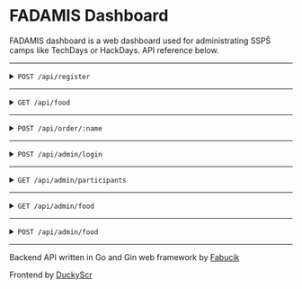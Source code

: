 # FADAMIS Dashboard

FADAMIS dashboard is a web dashboard used for administrating SSPŠ camps like TechDays or HackDays. API reference below.

---
<details>

<summary><code>POST /api/register</code></summary>

Registers a new participant

---
### Request

Headers:

- `Content-Type: application/json`

---

| request data |  data type  |  description                 |
|--------------|-------------|------------------------------|
| name         |  string     | participant's name           |
| surname      |  string     | participant's surname        |
| email        |  string     | participant's email          |
| phone        |  string     | participant's phone number   |
| camp_id      |  int        | camp's id

---

**JSON example**
```json
{
    "name": "John",
    "surname": "Smith",
    "email": "john@smith.com",
    "phone": "777888999",
    "camp_id": 1
}
```

---

**cURL example**
```javascript
curl -X POST "http://localhost/register" -d '{"name": "John", "surname": "Smith", "email": "john@smith.com", "phone": "777888999"}' -H "Content-Type: application/json"
```

### Response

---

| Status code  |  Content Type    |
|--------------|------------------|
| 200          | application/json |

---


**Successful response**
```json
{
    "message": "register successful"
}
```

</details>







---




<details>

<summary><code>GET /api/food</code></summary>

Returns all available food

- Also returns ID of the specific food which is later used for participants to order said food

---
### Request

Headers:

- None

---

| request data |  data type  |
|--------------|-------------|
| none         |  none       |

---

**cURL example**
```javascript
curl "http://localhost/food"
```

### Response

---

| Status code  |  Content Type    |
|--------------|------------------|
| 200          | application/json |

---


**Successful response**
```json
{
    "foods": [
        {
            "id": 1,
            "name": "pizza",
            "participants": null,
            "image_path": "/images/322989cf390c0e81fbd89727f2ee7d5f402bf652789d88229751eab26ef2e162.jpeg"
        }
    ]
}
```

</details>



---


<details>

<summary><code>POST /api/order/:name</code></summary>

Orders food for the participant specified by `:name` parameter

- `:name` must be a sha256 sum of `name+surname`
- Example:
```
sha256(JohnSmith)
---->
9d3e2c3ef4399d27897e1d918151cac74ed7b2bee028fea50d29d7d8ea3f925e
---->
http://localhost/order/9d3e2c3ef4399d27897e1d918151cac74ed7b2bee028fea50d29d7d8ea3f925e
```

---
### Request

Headers:

- `Content-Type: application/json`

---

| request data |  data type  |  description |
|--------------|-------------|--------------|
| id           |  int        |    food's ID |
| name         | string      | food's name  |

---

**JSON example**
```json
{
    "id": 1,
    "name": "Pizza Prosciutto",
}
```

---

**cURL example**
```javascript
curl -X POST "http://localhost/order/9d3e2c3ef4399d27897e1d918151cac74ed7b2bee028fea50d29d7d8ea3f925e" -d '{"id": 1, "name": "Pizza Prosciutto"}' -H "Content-Type: application/json"
```

### Response

---

| Status code  |  Content Type    |
|--------------|------------------|
| 200          | application/json |

---


**Successful response**
```json
{
    "food": "Pizza Prosciutto",
    "name": "JohnSmith"
}
```

</details>


---





<details>

<summary><code>POST /api/admin/login</code></summary>

Login endpoint for administrators


---
### Request

Headers:

- `Content-Type: application/json`

---

| request data |  data type  |  description     |
|--------------|-------------|------------------|
| username     |  string     | admin's username |
| password     | string      | admin's password |

---

**JSON example**
```json
{
    "username": "admin",
    "password": "supersecretpassword",
}
```

---

**cURL example**
```javascript
curl -X POST "http://localhost/login" -d '{"username": "admin", "password": "supersecretpassword"}' -H "Content-Type: application/json"
```

### Response

---

| Status code  |  Content Type    |
|--------------|------------------|
| 200          | application/json |

---

**Sets a session cookie that expires after 6 hours**

**Successful response**
```json
{
    "message": "login successful",
}
```

</details>


---





<details>

<summary><code>GET /api/admin/participants</code></summary>

Returns all registered participants

---
### Request

Headers:

- None

---

| request data |  data type  |
|--------------|-------------|
| none         |  none       |

---

**cURL example**
```javascript
curl "http://localhost/participants"
```

### Response

---

| Status code  |  Content Type    |
|--------------|------------------|
| 200          | application/json |

---


**Successful response**
```json
{
    "participants": [
        {
            "id": 1,
            "name": "John",
            "surname": "Smith",
            "email": "john@smith.com",
            "phone": "777888999",
            "food_id": 1                // ID of ordered food
        }
    ]
}
```

</details>






---




<details>

<summary><code>GET /api/admin/food</code></summary>

Returns all available food along with all the participants with specifed food already ordered

- Also returns ID of the specific food which is later used for participants to order said food

---
### Request

Headers:

- None

---

| request data |  data type  |
|--------------|-------------|
| none         |  none       |

---

**cURL example**
```javascript
curl "http://localhost/food"
```

### Response

---

| Status code  |  Content Type    |
|--------------|------------------|
| 200          | application/json |

---


**Successful response**
```json
{
    "foods": [
        {
            "id": 1,
            "name": "none",
            "participants": 
                [
                    {
                        "id": 1,
                        "name": "John",
                        "surname": "Smith", 
                        "email": "john@smith.com",
                        "phone": "777888999",
                        "food_id": 1
                    }
                ],
            "image_path": "/images/322989cf390c0e81fbd89727f2ee7d5f402bf652789d88229751eab26ef2e162.jpeg"
        }
    ]
}
```

</details>






---









<details>

<summary><code>POST /api/admin/food</code></summary>

Adds new available food to the database

---
### Request

Headers:

- `Content-Type: multipart/form-data`

---

| request data |  data type  |  description  |
|--------------|-------------|---------------|
| name         |  string     |  food's name  |
| file         |  File       |  food's image |

---

**cURL example**
```javascript
curl -X POST "http://localhost/admin/food" -F 'name=Pizza' -F 'file=@/home/admin/pizza.jpg' -H "Content-Type: multipart/form-data"
```

Image's filename is sha256 checksum of itself + file extension

---

**Allowed file types**
- jpg
- png

---

### Response

---

| Status code  |  Content Type    |
|--------------|------------------|
| 200          | application/json |

---


**Successful response**
```json
{
    "message": "food added",
    "food": "Pizza"
}
```

</details>





---




Backend API written in Go and Gin web framework by [Fabucik](https://github.com/Fabucik)

Frontend by [DuckyScr](https://github.com/DuckyScr)